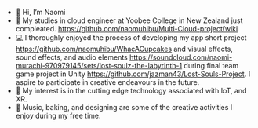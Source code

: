 - 👋 Hi, I’m Naomi
- 🌱 My studies in cloud engineer at Yoobee College in New Zealand just compleated. https://github.com/naomuhibu/Multi-Cloud-project/wiki
- 💻 I thoroughly enjoyed the process of developing my app short project https://github.com/naomuhibu/WhacACupcakes and visual effects, sound effects, and audio elements https://soundcloud.com/naomi-murachi-970979145/sets/lost-soulz-the-labyrinth-1 during final team game project in Unity https://github.com/jazman43/Lost-Souls-Project. I aspire to participate in creative endeavours in the future.
- 👀 My interest is in the cutting edge technology associated with IoT, and XR.
- 💞️ Music, baking, and designing are some of the creative activities I enjoy during my free time.

<!---
naomuhibu/naomuhibu is a ✨ special ✨ repository because its `README.md` (this file) appears on your GitHub profile.
You can click the Preview link to take a look at your changes.
📫 How to reach me ...
--->
